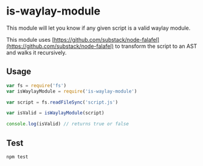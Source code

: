 # is-waylay-module

This module will let you know if any given script is a valid waylay module.

This module uses [https://github.com/substack/node-falafel](https://github.com/substack/node-falafel) to transform the script to an
AST and walks it recursively.

## Usage

```javascript
var fs = require('fs')
var isWaylayModule = require('is-waylay-module')

var script = fs.readFileSync('script.js')

var isValid = isWaylayModule(script)

console.log(isValid) // returns true or false

```

## Test

`npm test`
